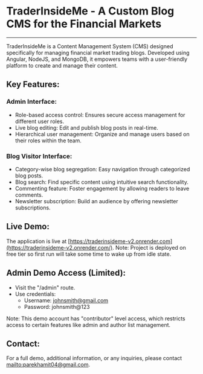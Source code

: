 # TraderInsideMe - A Custom Blog CMS for the Financial Markets
------------------------------------------------------------

TraderInsideMe is a Content Management System (CMS) designed specifically for managing financial market trading blogs. Developed using Angular, NodeJS, and MongoDB, it empowers teams with a user-friendly platform to create and manage their content.

## Key Features:

### Admin Interface:

-   Role-based access control: Ensures secure access management for different user roles.
-   Live blog editing: Edit and publish blog posts in real-time.
-   Hierarchical user management: Organize and manage users based on their roles within the team.

### Blog Visitor Interface:

-   Category-wise blog segregation: Easy navigation through categorized blog posts.
-   Blog search: Find specific content using intuitive search functionality.
-   Commenting feature: Foster engagement by allowing readers to leave comments.
-   Newsletter subscription: Build an audience by offering newsletter subscriptions.

## Live Demo:

The application is live at [https://traderinsideme-v2.onrender.com](https://traderinsideme-v2.onrender.com/).
Note: Project is deployed on free tier so first run will take some time to wake up from idle state.

## Admin Demo Access (Limited):

-   Visit the "/admin" route.
-   Use credentials:
    -   Username: johnsmith@gmail.com
    -   Password: johnsmith@123

Note: This demo account has "contributor" level access, which restricts access to certain features like admin and author list management.

## Contact:

For a full demo, additional information, or any inquiries, please contact [mailto:parekhamit04@gmail.com](parekhamit04@gmail.com).